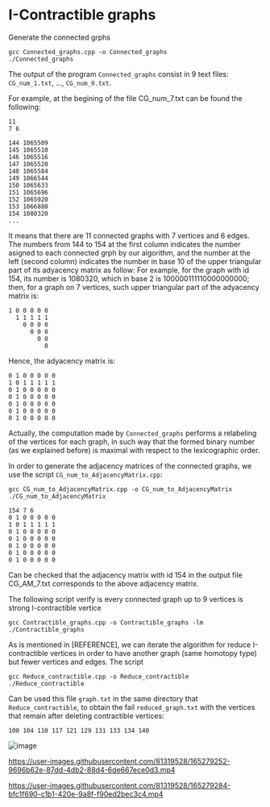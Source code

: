 # I-Contractible graphs
Generate the connected grphs

```
gcc Connected_graphs.cpp -o Connected_graphs
./Connected_graphs
```
The output of the program `Connected_graphs` consist in 9 text files: `CG_num_1.txt`, ..., `CG_num_9.txt`.

For example, at the begining of the file CG_num_7.txt can be found the following:
```
11
7 6

144 1065509
145 1065510
146 1065516
147 1065528
148 1065584
149 1066544
150 1065633
151 1065696
152 1065920
153 1066880
154 1080320
...
```
It means that there are 11 connected graphs with 7 vertices and 6 edges. The numbers from 144 to 154 at the first column indicates the number asigned to each connected grph by our algorithm, and the number at the left (second column) indicates the number in base 10 of the upper triangular part of its adyacency matrix as follow: For example, for the graph with id 154, its number is 1080320, which in base 2 is 100000111110000000000; then, for a graph on 7 vertices, such upper triangular part of the adyacency matrix is:
```
1 0 0 0 0 0
  1 1 1 1 1 
    0 0 0 0 
      0 0 0
        0 0 
          0
```
Hence, the adyacency matrix is:
```
0 1 0 0 0 0 0
1 0 1 1 1 1 1 
0 1 0 0 0 0 0
0 1 0 0 0 0 0
0 1 0 0 0 0 0
0 1 0 0 0 0 0
0 1 0 0 0 0 0
```
Actually, the computation made by `Connected_graphs` performs a relabeling of the vertices for each graph, in such way that the formed binary number (as we explained before) is maximal with respect to the lexicographic order.

In order to generate the adjacency matrices of the connected graphs, we use the script `CG_num_to_AdjacencyMatrix.cpp`:
```
gcc CG_num_to_AdjacencyMatrix.cpp -o CG_num_to_AdjacencyMatrix
./CG_num_to_AdjacencyMatrix
```


```
154 7 6
0 1 0 0 0 0 0 
1 0 1 1 1 1 1 
0 1 0 0 0 0 0 
0 1 0 0 0 0 0 
0 1 0 0 0 0 0 
0 1 0 0 0 0 0 
0 1 0 0 0 0 0 
```



Can be checked that the adjacency matrix with id 154 in the output file CG_AM_7.txt corresponds to the above adjacency matrix. 

The following script verify is every connected graph up to 9 vertices is strong I-contractible vertice
```
gcc Contractible_graphs.cpp -o Contractible_graphs -lm
./Contractible_graphs
```

As is mentioned in [REFERENCE], we can iterate the algorithm for reduce I-contractible vertices in order to have another graph (same homotopy type) but fewer vertices and edges. The script 

```
gcc Reduce_contractible.cpp -o Reduce_contractible
./Reduce_contractible
```
Can be used this file `graph.txt` in the same directory that `Reduce_contractible`, to obtain the fail `reduced_graph.txt` with the vertices that remain after deleting contractible vertices:
```
100 104 110 117 121 129 131 133 134 140
```
![image](https://user-images.githubusercontent.com/81319528/165278908-6b3b78e8-16e9-4840-8623-59f33b791744.png)


https://user-images.githubusercontent.com/81319528/165279252-9696b62e-87dd-4db2-88d4-6de667ece0d3.mp4


https://user-images.githubusercontent.com/81319528/165279284-bfc1f690-c1b1-420e-9a8f-f90ed2bec3c4.mp4



